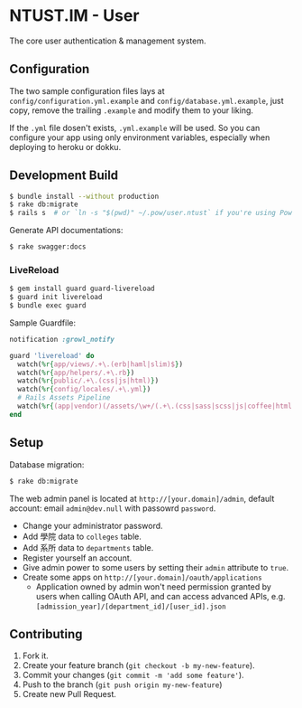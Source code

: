 NTUST.IM - User
===============

The core user authentication & management system.


## Configuration

The two sample configuration files lays at `config/configuration.yml.example` and `config/database.yml.example`, just copy, remove the trailing `.example` and modify them to your liking. 

If the `.yml` file dosen't exists, `.yml.example` will be used. So you can configure your app using only environment variables, especially when deploying to heroku or dokku.


## Development Build

```bash
$ bundle install --without production
$ rake db:migrate
$ rails s  # or `ln -s "$(pwd)" ~/.pow/user.ntust` if you're using Pow
```

Generate API documentations:

```bash
$ rake swagger:docs
```

### LiveReload

```bash
$ gem install guard guard-livereload
$ guard init livereload
$ bundle exec guard
```

Sample Guardfile:
```ruby
notification :growl_notify

guard 'livereload' do
  watch(%r{app/views/.+\.(erb|haml|slim)$})
  watch(%r{app/helpers/.+\.rb})
  watch(%r{public/.+\.(css|js|html)})
  watch(%r{config/locales/.+\.yml})
  # Rails Assets Pipeline
  watch(%r{(app|vendor)(/assets/\w+/(.+\.(css|sass|scss|js|coffee|html|haml|png|jpg|svg))).*}) { |m| "/assets/#{m[3].gsub(/(s[ac]ss|coffee)$/, 'sass' => 'css', 'scss' => 'css', 'coffee' => 'js')}" }
end
```


## Setup

Database migration:

```bash
$ rake db:migrate
```

The web admin panel is located at `http://[your.domain]/admin`, default account: email `admin@dev.null` with passowrd `password`.

- Change your administrator password.
- Add 學院 data to `colleges` table.
- Add 系所 data to `departments` table.
- Register yourself an account.
- Give admin power to some users by setting their `admin` attribute to `true`.
- Create some apps on `http://[your.domain]/oauth/applications`
	- Application owned by admin won't need permission granted by users when calling OAuth API, and can access advanced APIs, e.g. `[admission_year]/[department_id]/[user_id].json`


## Contributing

1. Fork it.
2. Create your feature branch (`git checkout -b my-new-feature`).
3. Commit your changes (`git commit -m 'add some feature'`).
4. Push to the branch (`git push origin my-new-feature`)
5. Create new Pull Request.
